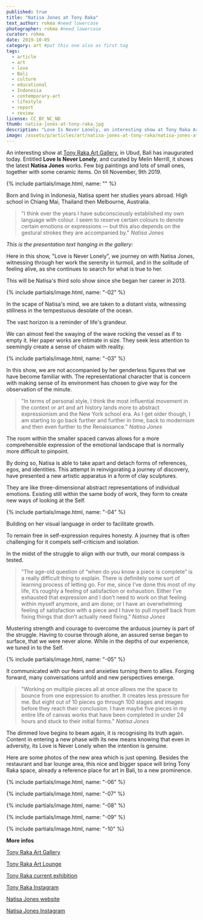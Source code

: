 ```yaml
---
published: true
title: "Natisa Jones at Tony Raka"
text_author: rokma #need lowercase
photographer: rokma #need lowercase
curator: rokma
date: 2019-10-05
category: art #put this one also as first tag
tags:
  - article
  - art   
  - love
  - Bali
  - culture
  - educational
  - Indonesia
  - contemporary-art
  - lifestyle
  - report
  - review
license: CC_BY_NC_ND
thumb: natisa-jones-at-tony-raka.jpg
description: "Love Is Never Lonely, an interesting show at Tony Raka Art Gallery, in Ubud, Bali has started today. Showing the latest Natisa Jones works, journey through her work the serenity in turmoil, and in the solitude of feeling alive, as she continues to search for what is true to her."
image: /assets/p/articles/art/natisa-jones-at-tony-raka/natisa-jones-at-tony-raka.jpg
---
```



An interesting show at [Tony Raka Art Gallery](http://www.tonyrakaartgallery.com/contemporary-art/), in Ubud, Bali has inaugurated today. Entitled **Love Is Never Lonely**, and curated by Melin Merrill, it shows the latest **Natisa Jones** works. Few big paintings and lots of small ones, together with some ceramic items. On till November, 9th 2019.

{% include partials/image.html, name: "" %}

Born and living in Indonesia, Natisa spent her studies years abroad. High school in Chiang Mai, Thailand then Melbourne, Australia.

>"I think over the years I have subconsciously established my own language with colour. I seem to reserve certain colours to denote certain emotions or expressions — but this also depends on the gestural strokes they are accompanied by." _Natisa Jones_


_This is the presentation text hanging in the gallery:_

Here in this show, "Love is Never Lonely", we journey on with Natisa Jones, witnessing through her work the serenity in turmoil, and in the solitude of feeling alive, as she continues to search for what is true to her.

This will be Natisa's third solo show since she began her career in 2013.

{% include partials/image.html, name: "-02" %}

In the scape of Natisa's mind, we are taken to a distant vista, witnessing stillness in the tempestuous desolate of the ocean.

The vast horizon is a reminder of life's grandeur.

We can almost feel the swaying of the wave rocking the vessel as if to empty it. Her paper works are intimate in size. They seek less attention to seemingly create a sense of chasm with reality.

{% include partials/image.html, name: "-03" %}

In this show, we are not accompanied by her genderless figures that we have become familiar with. The representational character that is concern with making sense of its environment has chosen to give way for the observation of the minute.

>"In terms of personal style, I think the most influential movement in the context or art and art history lands more to abstract expressionism and the New York school era. As I get older though, I am starting to go back further and further in time, back to modernism and then even further to the Renaissance." _Natisa Jones_

The room within the smaller spaced canvas allows for a more comprehensible expression of the emotional landscape that is normally more difficult to pinpoint.

By doing so, Natisa is able to take apart and detach forms of references, egos, and identities. This attempt in reinvigorating a journey of discovery, have presented a new artistic apparatus in a form of clay sculptures.


They are like three-dimensional abstract representations of individual emotions. Existing still within the same body of work, they form to create new ways of looking at the Self.


{% include partials/image.html, name: "-04" %}

Building on her visual language in order to facilitate growth.


To remain free in self-expression requires honesty. A journey that is often challenging for it compels self-criticism and isolation.

In the midst of the struggle to align with our truth, our moral compass is tested.


>"The age-old question of “when do you know a piece is complete” is a really difficult thing to explain. There is definitely some sort of learning process of letting go. For me, since I’ve done this most of my life, it’s roughly a feeling of satisfaction or exhaustion. Either I’ve exhausted that expression and I don’t need to work on that feeling within myself anymore, and am done; or I have an overwhelming feeling of satisfaction with a piece and I have to pull myself back from fixing things that don’t actually need fixing." _Natisa Jones_

Mustering strength and courage to overcome the arduous journey is part of the struggle. Having to course through alone, an assured sense began to surface, that we were never alone. While in the depths of our experience, we tuned in to the Self.

{% include partials/image.html, name: "-05" %}

It communicated with our fears and anxieties turning them to allies. Forging forward, many conversations unfold and new perspectives emerge.

>"Working on multiple pieces all at once allows me the space to bounce from one expression to another. It creates less pressure for me. But eight out of 10 pieces go through 100 stages and images before they reach their conclusion. I have maybe five pieces in my entire life of canvas works that have been completed in under 24 hours and stuck to their initial forms."  _Natisa Jones_

The dimmed love begins to beam again, it is recognising its truth again. Content in entering a new phase with its new means knowing that even in adversity, its Love is Never Lonely when the intention is genuine.

Here are some photos of the new area which is just opening. Besides the restaurant and bar lounge area, this nice and bigger space will bring Tony Raka space, already a reference place for art in Bali, to a new prominence.

{% include partials/image.html, name: "-06" %}

{% include partials/image.html, name: "-07" %}

{% include partials/image.html, name: "-08" %}

{% include partials/image.html, name: "-09" %}

{% include partials/image.html, name: "-10" %}




**More infos**

[Tony Raka Art Gallery](http://www.tonyrakaartgallery.com/contemporary-art/)

[Tony Raka Art Lounge](https://www.tonyraka.com/art-lounge)

[Tony Raka current exhibition](http://www.tonyrakaartgallery.com/contemporary-art/exhibition.php)

[Tony Raka Instagram](https://www.instagram.com/tonyrakagallery/)

[Natisa Jones website](https://www.natisajones.com/)

[Natisa Jones Instagram](https://www.instagram.com/natisajones_studio/)
